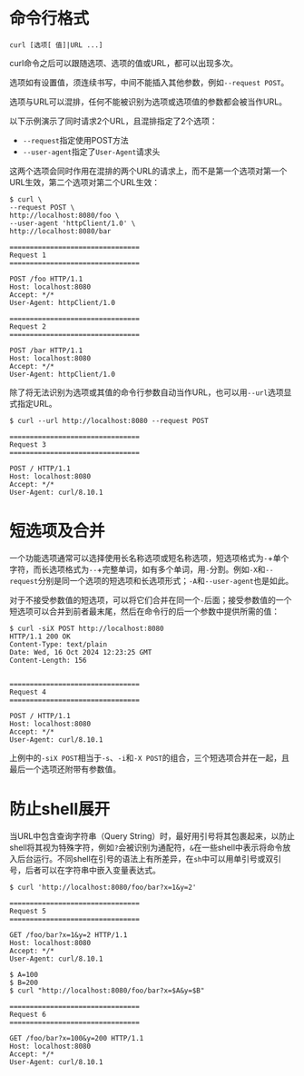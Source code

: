 # 命令行格式

```
curl [选项[ 值]|URL ...]
```

curl命令之后可以跟随选项、选项的值或URL，都可以出现多次。

选项如有设置值，须连续书写，中间不能插入其他参数，例如`--request POST`。

选项与URL可以混排，任何不能被识别为选项或选项值的参数都会被当作URL。

以下示例演示了同时请求2个URL，且混排指定了2个选项：

- `--request`指定使用POST方法
- `--user-agent`指定了`User-Agent`请求头

这两个选项会同时作用在混排的两个URL的请求上，而不是第一个选项对第一个URL生效，第二个选项对第二个URL生效：

```shell
$ curl \
--request POST \
http://localhost:8080/foo \
--user-agent 'httpClient/1.0' \
http://localhost:8080/bar

================================
Request 1
================================

POST /foo HTTP/1.1
Host: localhost:8080
Accept: */*
User-Agent: httpClient/1.0

================================
Request 2
================================

POST /bar HTTP/1.1
Host: localhost:8080
Accept: */*
User-Agent: httpClient/1.0
```

除了将无法识别为选项或其值的命令行参数自动当作URL，也可以用`--url`选项显式指定URL。

```shell
$ curl --url http://localhost:8080 --request POST

================================
Request 3
================================

POST / HTTP/1.1
Host: localhost:8080
Accept: */*
User-Agent: curl/8.10.1
```

# 短选项及合并

一个功能选项通常可以选择使用长名称选项或短名称选项，短选项格式为`-`+单个字符，而长选项格式为`--`+完整单词，如有多个单词，用`-`分割。例如`-X`和`--request`分别是同一个选项的短选项和长选项形式；`-A`和`--user-agent`也是如此。

对于不接受参数值的短选项，可以将它们合并在同一个`-`后面；接受参数值的一个短选项可以合并到前者最末尾，然后在命令行的后一个参数中提供所需的值：

```shell
$ curl -siX POST http://localhost:8080
HTTP/1.1 200 OK
Content-Type: text/plain
Date: Wed, 16 Oct 2024 12:23:25 GMT
Content-Length: 156


================================
Request 4
================================

POST / HTTP/1.1
Host: localhost:8080
Accept: */*
User-Agent: curl/8.10.1
```

上例中的`-siX POST`相当于`-s`、`-i`和`-X POST`的组合，三个短选项合并在一起，且最后一个选项还附带有参数值。

# 防止shell展开

当URL中包含查询字符串（Query String）时，最好用引号将其包裹起来，以防止shell将其视为特殊字符，例如`?`会被识别为通配符，`&`在一些shell中表示将命令放入后台运行。不同shell在引号的语法上有所差异，在`sh`中可以用单引号或双引号，后者可以在字符串中嵌入变量表达式。

```shell
$ curl 'http://localhost:8080/foo/bar?x=1&y=2'

================================
Request 5
================================

GET /foo/bar?x=1&y=2 HTTP/1.1
Host: localhost:8080
Accept: */*
User-Agent: curl/8.10.1
```

```shell
$ A=100
$ B=200
$ curl "http://localhost:8080/foo/bar?x=$A&y=$B"

================================
Request 6
================================

GET /foo/bar?x=100&y=200 HTTP/1.1
Host: localhost:8080
Accept: */*
User-Agent: curl/8.10.1
```
